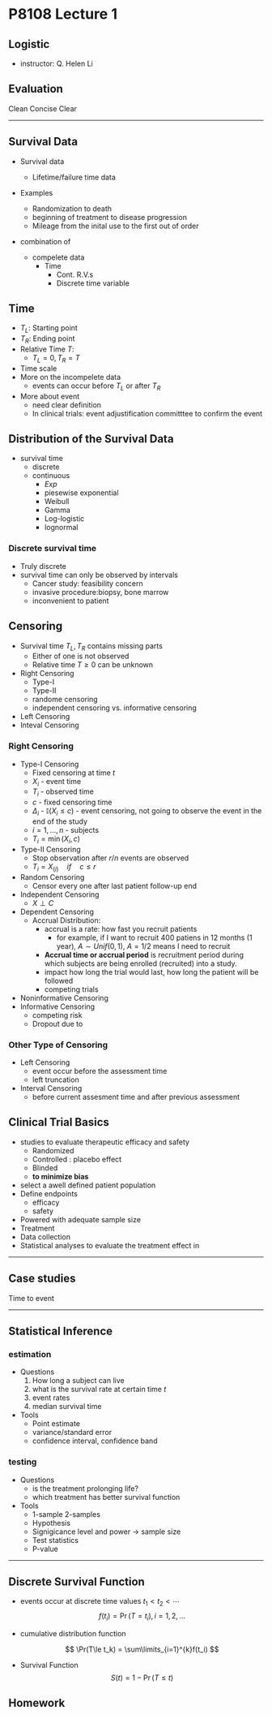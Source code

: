 # P8108 Lecture 1

## Logistic

- instructor: Q. Helen Li

## Evaluation 

Clean Concise Clear



_____

## Survival Data

- Survival data
  - Lifetime/failure time data
- Examples
  - Randomization to death
  - beginning of treatment to disease progression 
  - Mileage from the inital use to the first out of order

- combination of
  - compelete data
    - Time
      - Cont. R.V.s
      - Discrete time variable

## Time

- $T_L$: Starting point
- $T_R$: Ending point
- Relative Time $T$:
  - $T_L = 0,T_R = T$
- Time scale
- More on the incompelete data
  - events can occur before $T_L$ or after $T_R$
- More about event
  - need clear definition
  - In clinical trials: event adjustification committtee to confirm the event

## Distribution of the Survival Data

- survival time
  - discrete
  - continuous
    - $Exp$
    - piesewise exponential
    - Weibull
    - Gamma
    - Log-logistic
    - lognormal

### Discrete survival time

- Truly discrete
- survival time can only be observed by intervals
  - Cancer study: feasibility concern 
  - invasive procedure:biopsy, bone marrow
  - inconvenient to patient 

## Censoring

- Survival time ${T_L,T_R}$ contains missing parts
  - Either of one is not observed
  - Relative time $T\ge0$ can be unknown
- Right Censoring
  - Type-I
  - Type-II
  - randome censoring
  - independent censoring vs. informative censoring
- Left Censoring
- Inteval Censoring

### Right Censoring

- Type-I Censoring
  - Fixed censoring at time $t$
  - $X_i$ - event time
  - $T_i$ - observed time
  - $c$ - fixed censoring time
  - $\Delta_i$ - $\mathbb I(X_i\le c)$ - event censoring, not going to observe the event in the end of the study
  - $i = 1,\dots,n$ - subjects
  - $T_i = \min(X_i,c)$
- Type-II Censoring
  - Stop observation after $r/n$ events are observed
  - $T_i = X_{(i)}\quad if \quad c\le r$
- Random Censoring
  - Censor every one after last patient follow-up end
- Independent Censoring
  - $X\perp C$
- Dependent Censoring
  - Accrual Distribution: 
    - accrual is a rate: how fast you recruit patients
      - for example, if I want to recruit 400 patiens in 12 months (1 year), $A\sim Unif(0,1)$, $A = 1/2$ means I need to recruit 
    - **Accrual time or accrual period** is recruitment period during which subjects are being enrolled (recruited) into a study.
    - impact how long the trial would last, how long the patient will be followed
    - competing trials
- Noninformative Censoring
- Informative Censoring
  - competing risk
  - Dropout due to

### Other Type of Censoring

- Left Censoring
  - event occur before the assessment time
  - left truncation
- Interval Censoring
  - before current assesment time and after previous assessment

## Clinical Trial Basics

- studies to evaluate therapeutic efficacy and safety
  - Randomized
  - Controlled : placebo effect
  - Blinded
  - **to minimize bias**
- select a awell defined patient population
- Define endpoints
  - efficacy
  - safety
- Powered with adequate sample size
- Treatment
- Data collection
- Statistical analyses to evaluate the treatment effect in

---

## Case studies

Time to event

---

## Statistical Inference

### estimation 

- Questions
  1. How long a subject can live
  2. what is the survival rate at certain time $t$ 
  3. event rates
  4. median survival time
- Tools
  - Point estimate
  - variance/standard error
  - confidence interval, confidence band

### testing

- Questions
  - is the treatment prolonging life?
  - which treatment has better survival function
- Tools
  - 1-sample 2-samples
  - Hypothesis
  - Signigicance level and power -> sample size
  - Test statistics
  - P-value 

---

## Discrete Survival Function

- events occur at discrete time values $t_1<t_2<\cdots$
  $$
  f(t_i) = \Pr(T = t_i),i = 1,2,\dots
  $$

- cumulative distribution function

  
  $$
  \Pr(T\le t_k) = \sum\limits_{i=1}^{k}f(t_i)
  $$

- Survival Function
  $$
  S(t) = 1-\Pr(T\le t)
  $$
  

## Homework

